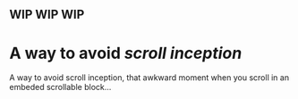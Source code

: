 ## WIP WIP WIP

# A way to avoid *scroll inception*

A way to avoid scroll inception, that awkward moment when you scroll in an embeded scrollable block…
